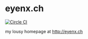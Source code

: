 eyenx.ch
========

[![Circle CI](https://circleci.com/gh/eyenx/eyenx.ch.svg?style=svg)](https://circleci.com/gh/eyenx/eyenx.ch)

my lousy homepage at http://eyenx.ch 
